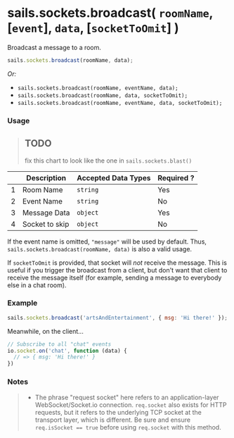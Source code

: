 # sails.sockets.broadcast( `roomName`, [`event`], `data`, [`socketToOmit`] )

Broadcast a message to a room.

```javascript
sails.sockets.broadcast(roomName, data);
```

_Or:_
+ `sails.sockets.broadcast(roomName, eventName, data);`
+ `sails.sockets.broadcast(roomName, data, socketToOmit);`
+ `sails.sockets.broadcast(roomName, eventName, data, socketToOmit);`


### Usage

> ## TODO
> fix this chart to look like the one in `sails.sockets.blast()`
>

|   |          Description        | Accepted Data Types | Required ? |
|---|-----------------------------|---------------------|------------|
| 1 |           Room Name        | `string`            | Yes         |
| 2 |           Event Name        | `string`            | No         |
| 3 |           Message Data        | `object`            | Yes         |
| 4 |           Socket to skip        | `object`            | No         |

 If the event name is omitted, `"message"` will be used by default.  Thus, `sails.sockets.broadcast(roomName, data)` is also a valid usage.

 If `socketToOmit` is provided, that socket will *not* receive the message.  This is useful if you trigger the broadcast from a client, but don't want that client to receive the message itself (for example, sending a message to everybody else in a chat room).




### Example

```javascript
sails.sockets.broadcast('artsAndEntertainment', { msg: 'Hi there!' });
```

Meanwhile, on the client...

```javascript
// Subscribe to all "chat" events
io.socket.on('chat', function (data) {
  // => { msg: 'Hi there!' }
})
```

<!--
```javascript
// Client-side -- subscribe to all "chat" events
socket.on('chat', function(data) {console.log("Chat from user #", data.from, " in room ", data.room, ": ", data.msg)});
```
-->

### Notes
> + The phrase "request socket" here refers to an application-layer WebSocket/Socket.io connection.  `req.socket` also exists for HTTP requests, but it refers to the underlying TCP socket at the transport layer, which is different.  Be sure and ensure `req.isSocket == true` before using `req.socket` with this method.

<docmeta name="uniqueID" value="sailssocketsbroadcast253997">
<docmeta name="displayName" value="sails.sockets.broadcast()">

